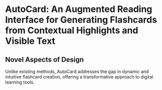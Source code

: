 # AutoCard: An Augmented Reading Interface for Generating Flashcards from Contextual Highlights and Visible Text

## Novel Aspects of Design
Unlike existing methods, AutoCard addresses the gap in dynamic and intuitive flashcard creation, offering a transformative approach to digital learning tools.


